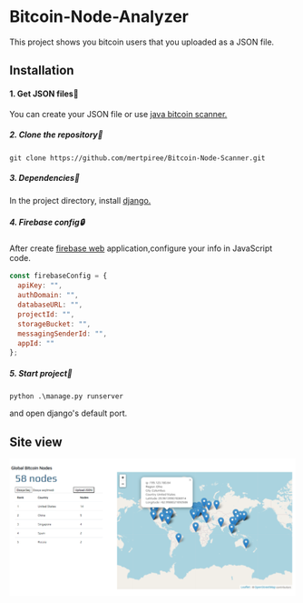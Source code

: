  # Bitcoin-Node-Analyzer

This project shows you bitcoin users that you uploaded as a JSON file.

## Installation
#### 1. Get JSON files:file_folder:
You can create your JSON file or use [java bitcoin scanner.](https://github.com/doodot/JBS)


##### 2. Clone the repository:dvd:

``` 
git clone https://github.com/mertpiree/Bitcoin-Node-Scanner.git
```


##### 3. Dependencies:pushpin:
In the project directory, install [django.](https://docs.djangoproject.com/en/3.1/howto/windows/)


##### 4. Firebase config:lock:
After create [firebase web](https://firebase.google.com/docs/web/setup?hl=en) application,configure your info in JavaScript code.

```JavaScript
const firebaseConfig = {
  apiKey: "",
  authDomain: "",
  databaseURL: "",
  projectId: "",
  storageBucket: "",
  messagingSenderId: "",
  appId: ""
};
```


##### 5. Start project:rocket:
``` 
python .\manage.py runserver
```
and open django's default port.

## Site view

![](view.PNG)


